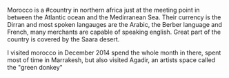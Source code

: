 Morocco is a #country in northern africa just at the meeting point in between the Atlantic ocean and the Medirranean Sea. Their currency is the Dirran and most spoken langauges are the Arabic, the Berber language and French, many merchants are capable of speaking english. Great part of the country is covered by the Saara desert.

I visited morocco in December 2014 spend the whole month in there, spent most of time in Marrakesh, but also visited Agadir, an artists space called the "green donkey"